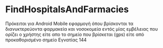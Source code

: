 # FindHospitalsAndFarmacies

Πρόκειται για Android Mobile εφαρμογή όπου βρίσκονται τα διανυκτερεύοντα φαρμακεία και νοσοκομεία 
εντός μίας εμβέλειας που ορίζει ο χρήστης είτε απο το σημείο που βρίσκεται (gps) είτε από προκαθορισμένο σημείο Εγνατίας 144
